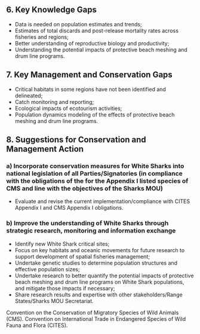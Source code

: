 ## 6. Key Knowledge Gaps

- Data is needed on population estimates and trends;
- Estimates of total discards and post-release mortality rates across fisheries and regions;
- Better understanding of reproductive biology and productivity;
- Understanding the potential impacts of protective beach meshing and drum line programs.

## 7. Key Management and Conservation Gaps

- Critical habitats in some regions have not been identified and delineated;
- Catch monitoring and reporting;
- Ecological impacts of ecotourism activities;
- Population dynamics modeling of the effects of protective beach meshing and drum line programs.

## 8. Suggestions for Conservation and Management Action

### a) Incorporate conservation measures for White Sharks into national legislation of all Parties/Signatories (in compliance with the obligations of the for the Appendix I listed species of CMS and line with the objectives of the Sharks MOU)
- Evaluate and revise the current implementation/compliance with CITES Appendix I and CMS Appendix I obligations.

### b) Improve the understanding of White Sharks through strategic research, monitoring and information exchange
- Identify new White Shark critical sites;
- Focus on key habitats and oceanic movements for future research to support development of spatial fisheries management;
- Undertake genetic studies to determine population structures and effective population sizes;
- Undertake research to better quantify the potential impacts of protective beach meshing and drum line programs on White Shark populations, and mitigate those impacts if necessary;
- Share research results and expertise with other stakeholders/Range States/Sharks MOU Secretariat.

Convention on the Conservation of Migratory Species of Wild Animals (CMS).
Convention on International Trade in Endangered Species of Wild Fauna and Flora (CITES).